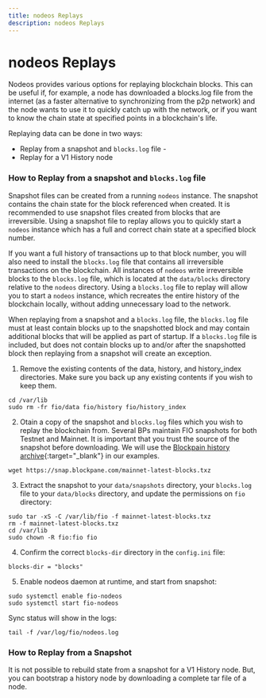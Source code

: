 ```yaml
---
title: nodeos Replays
description: nodeos Replays
---
```


# nodeos Replays

Nodeos provides various options for replaying blockchain blocks. This can be useful if, for example, a node has downloaded a blocks.log file from the internet (as a faster alternative to synchronizing from the p2p network) and the node wants to use it to quickly catch up with the network, or if you want to know the chain state at specified points in a blockchain's life.

Replaying data can be done in two ways:
* Replay from a snapshot and `blocks.log` file - 
* Replay for a V1 History node

### How to Replay from a snapshot and `blocks.log` file

Snapshot files can be created from a running `nodeos` instance. The snapshot contains the chain state for the block referenced when created. It is recommended to use snapshot files created from blocks that are irreversible. Using a snapshot file to replay allows you to quickly start a `nodeos` instance which has a full and correct chain state at a specified block number.

If you want a full history of transactions up to that block number, you will also need to install the `blocks.log` file that contains all irreversible transactions on the blockchain. All instances of `nodeos` write irreversible blocks to the `blocks.log` file, which is located at the `data/blocks` directory relative to the `nodeos` directory. Using a `blocks.log` file to replay will allow you to start a `nodeos` instance, which recreates the entire history of the blockchain locally, without adding unnecessary load to the network.

When replaying from a snapshot and a `blocks.log` file, the `blocks.log` file must at least contain blocks up to the snapshotted block and may contain additional blocks that will be applied as part of startup. If a `blocks.log` file is included, but does not contain blocks up to and/or after the snapshotted block then replaying from a snapshot will create an exception. 

1) Remove the existing contents of the data, history, and history_index directories. Make sure you back up any existing contents if you wish to keep them.

```shell
cd /var/lib
sudo rm -fr fio/data fio/history fio/history_index
```

2) Otain a copy of the snapshot and `blocks.log` files which you wish to replay the blockchain from. Several BPs maintain FIO snapshots for both Testnet and Mainnet. It is important that you trust the source of the snapshot before downloading. We will use the [Blockpain history archive](https://snap.blockpane.com/index.html){:target="_blank"} in our examples.

```shell
wget https://snap.blockpane.com/mainnet-latest-blocks.txz
```

3) Extract the snapshot to your `data/snapshots` directory, your `blocks.log` file to your `data/blocks` directory, and update the permissions on `fio` directory:

```shell
sudo tar -xS -C /var/lib/fio -f mainnet-latest-blocks.txz
rm -f mainnet-latest-blocks.txz
cd /var/lib
sudo chown -R fio:fio fio
```

4) Confirm the correct `blocks-dir` directory in the `config.ini` file:

```shell
blocks-dir = "blocks"
```

5) Enable nodeos daemon at runtime, and start from snapshot:

```shell
sudo systemctl enable fio-nodeos
sudo systemctl start fio-nodeos
```

Sync status will show in the logs:

```shell
tail -f /var/log/fio/nodeos.log
```

### How to Replay from a Snapshot

It is not possible to rebuild state from a snapshot for a V1 History node. But, you can bootstrap a history node by downloading a complete tar file of a node. 